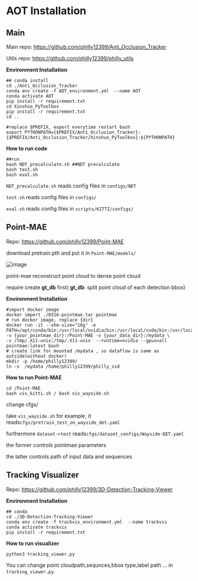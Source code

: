 # AOT Installation
## Main
Main repo: https://github.com/philly12399/Anti_Occlusion_Tracker

Utils repo: https://github.com/philly12399/philly_utils

**Environment Installation**
```
## conda install
cd ./Anti_Occlusion_Tracker
conda env create -f AOT_environment.yml  --name AOT
conda activate AOT
pip install -r requirement.txt
cd Xinshuo_PyToolbox
pip install -r requirement.txt
cd ..

#replace $PREFIX, export everytime restart bash
export PYTHONPATH={$PREFIX/Anti_Occlusion_Tracker}:{$PREFIX/Anti_Occlusion_Tracker/Xinshuo_PyToolbox}:${PYTHONPATH}
```
**How to run code**
```
##run
bash NDT_precalculate.sh ##NDT precalculate
bash test.sh 
bash eval.sh 
```
`NDT_precalculate.sh`  reads config files in `configs/NDT`

`test.sh` reads config files in `configs/`

`eval.sh` reads config files in `scripts/KITTI/configs/`

## Point-MAE
Repo: https://github.com/philly12399/Point-MAE

download pretrain.pth and put it in `Point-MAE/models/`

![image](https://hackmd.io/_uploads/rJJVtjMSyl.png)

point-mae reconstruct point cloud to dense point cloud

require create **gt_db** first( **gt_db**: split point cloud of each detection bbox)

**Environment Installation**
```
#import docker image
docker import ./0316-pointmae.tar pointmae
# run docker image, replace {dir}
docker run -it --shm-size="16g" -e PATH=/opt/conda/bin:/usr/local/nvidia/bin:/usr/local/cuda/bin:/usr/local/sbin:/usr/local/bin:/usr/sbin:/usr/bin:/sbin:/bin -v {your_pointmae_dir}:/Point-MAE -v {your_data_dir}:/mydata \
-v /tmp/.X11-unix:/tmp/.X11-unix  --runtime=nvidia --gpus=all pointmae:latest bash
# create link for mounted /mydata , so dataflow is same as outside(without docker)
mkdir -p /home/philly12399/
ln -s  /mydata /home/philly12399/philly_ssd
```
**How to run Point-MAE**
```
cd /Point-MAE
bash vis_kitti.sh / bash vis_wayside.sh
```
change cfgs/

take `vis_wayside.sh` for example, it reads`cfgs/pretrain_test_on_wayside_det.yaml`

furthermore `dataset->test` reads`cfgs/dataset_configs/Wayside-DET.yaml`

the former controls pointmae parameters

the latter controls path of input data and sequences

## Tracking Visualizer
Repo: https://github.com/philly12399/3D-Detection-Tracking-Viewer

**Environment Installation**
```
## conda
cd ./3D-Detection-Tracking-Viewer
conda env create -f trackvis_environment.yml  --name trackvis
conda activate trackvis
pip install -r requirement.txt
```
**How to run visualizer**
```
python3 tracking_viewer.py
```
You can change point cloudpath,sequnces,bbox type,label path ... in `tracking_viewer.py`.
